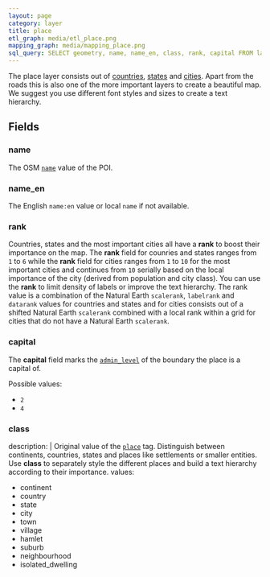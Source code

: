 ```yaml
---
layout: page
category: layer
title: place
etl_graph: media/etl_place.png
mapping_graph: media/mapping_place.png
sql_query: SELECT geometry, name, name_en, class, rank, capital FROM layer_place(ST_SetSRID('BOX3D(-20037508.34 -20037508.34, 20037508.34 20037508.34)'::box3d, 3857 ), 14, 1)
---
```

The place layer consists out of [countries](http://wiki.openstreetmap.org/wiki/Tag:place%3Dcountry),
[states](http://wiki.openstreetmap.org/wiki/Tag:place%3Dstate) and [cities](http://wiki.openstreetmap.org/wiki/Key:place).
Apart from the roads this is also one of the more important layers to create a beautiful map.
We suggest you use different font styles and sizes to create a text hierarchy.

## Fields

### name

The OSM [`name`](http://wiki.openstreetmap.org/wiki/Key:name) value of the POI.

### name_en

The English `name:en` value or local `name` if not available.

### rank

Countries, states and the most important cities all have a
**rank** to boost their importance on the map.
The **rank** field for counries and states ranges from
`1` to `6` while the **rank** field for cities ranges from
`1` to `10` for the most important cities
and continues from `10` serially based on the
local importance of the city (derived from population and city class).
You can use the **rank** to limit density of labels or improve
the text hierarchy.
The rank value is a combination of the Natural Earth
`scalerank`, `labelrank` and `datarank` values for countries
and states and for cities consists out of a shifted
Natural Earth `scalerank` combined with a local rank
within a grid for cities that do not have a Natural Earth `scalerank`.
### capital

The **capital** field marks the
[`admin_level`](http://wiki.openstreetmap.org/wiki/Tag:boundary%3Dadministrative#admin_level)
of the boundary the place is a capital of.

Possible values:

- `2`
- `4`

### class

description: |
    Original value of the
    [`place`](http://wiki.openstreetmap.org/wiki/Key:place) tag.
    Distinguish between continents, countries, states and
    places like settlements or smaller entities.
    Use **class** to separately style the different places and build
    a text hierarchy according to their importance.
values:
- continent
- country
- state
- city
- town
- village
- hamlet
- suburb
- neighbourhood
- isolated_dwelling




